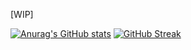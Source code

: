 [WIP]

[![Anurag's GitHub stats](https://github-readme-stats.vercel.app/api?username=cgibsonmm&show_icons=true&theme=cobalt)](https://github.com/anuraghazra/github-readme-stats)
[![GitHub Streak](http://github-readme-streak-stats.herokuapp.com?user=cgibsonmm&theme=vue-dark&hide_border=true&date_format=M%20j%5B%2C%20Y%5D)](https://git.io/streak-stats)
